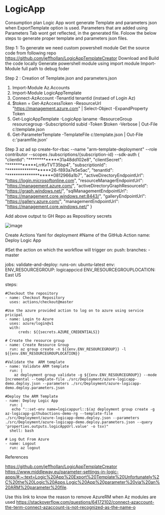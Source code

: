 # LogicApp
Consumption plan Logic App wont generate Template and parameters json when ExportTemplate option is used. Parameters that are added using Parameters Tab wont get reflected, in the generated file. Foloow the below steps to generate proper template and parameters json files. 

Step 1:
To generate we need custom powershell module
Get the source code from following repo
https://github.com/jeffhollan/LogicAppTemplateCreator
Download and Build the code locally 
Generate powershell module using import module 
Import-Module full path to debug foder

Step 2 : Creation of Template.json and parameters.json


1) Import-Module Az.Accounts
2) Import-Module LogicAppTemplate
3) Connect-AzAccount -TenantId tenantid  (instaed of Login Az)
4) $token = Get-AzAccessToken -ResourceUrl "https://management.azure.com" | Select-Object -ExpandProperty Token
5) Get-LogicAppTemplate -LogicApp laname -ResourceGroup resourcegroup -SubscriptionId subid -Token $token -Verbose | Out-File c:\template.json
6) Get-ParameterTemplate -TemplateFile c:\template.json | Out-File c:\'paramfile.json'

Step 3
az ad sp create-for-rbac --name "arm-template-deployment" --role contributor --scopes /subscriptions/{subscription-id} --sdk-auth
{
  "clientId": "*************31a48dd102e8",
  "clientSecret": "************LrrKvTVT35bp4",
  "subscriptionId": "*******************26-f893a7e5e5ac",
  "tenantId": "********************0812966a1b7",
  "activeDirectoryEndpointUrl": "https://login.microsoftonline.com",
  "resourceManagerEndpointUrl": "https://management.azure.com/",
  "activeDirectoryGraphResourceId": "https://graph.windows.net/",
  "sqlManagementEndpointUrl": "https://management.core.windows.net:8443/",
  "galleryEndpointUrl": "https://gallery.azure.com/",
  "managementEndpointUrl": "https://management.core.windows.net/"
}

Add above output to GH Repo as Repositiory secrets

![image](https://user-images.githubusercontent.com/66653353/211693725-406cbf0a-a937-4075-affb-a881cd00be17.png)

Create Actions Yaml for deployment
#Name of the GitHub Action
name: Deploy Logic App

#Set the action on which the workflow will trigger
on:
 push:
   branches:
     - master

jobs:
  validate-and-deploy:
   runs-on: ubuntu-latest
   env:
     ENV_RESOURCEGROUP: logicappcicd
     ENV_RESOURCEGROUPLOCATION: East US

   steps:

    #Checkout the repository
    - name: Checkout Repository
      uses: actions/checkout@master

    #Use the azure provided action to log on to azure using service pricipal
    - name: Login to Azure
      uses: azure/login@v1
      with:
          creds: ${{secrets.AZURE_CREDENTIALS}}
    
    # Create the resource group
    - name: Create Resource Group
      run: az group create -n ${{env.ENV_RESOURCEGROUP}} -l ${{env.ENV_RESOURCEGROUPLOCATION}}

    #Validate the  ARM template
    - name: Validate ARM template
      run: |
        az deployment group validate -g ${{env.ENV_RESOURCEGROUP}} --mode Incremental --template-file ./src/Deployment/azure-logicapp-demo.deploy.json --parameters ./src/Deployment/azure-logicapp-demo.deploy.parameters.json
    
    #Deploy the ARM Template
    - name: Deploy Logic App
      run: |
       echo "::set-env name=logicappurl::$(az deployment group create -g az-logicapp-githubactions-demo-rg --template-file ./src/Deployment/azure-logicapp-demo.deploy.json --parameters ./src/Deployment/azure-logicapp-demo.deploy.parameters.json --query 'properties.outputs.logicAppUrl.value' -o tsv)"
      shell: bash   
      
    # Log Out From Azure 
    - name: Logout
      run: az logout


References

https://github.com/jeffhollan/LogicAppTemplateCreator
https://www.middleway.eu/parameter-settings-in-logic-apps/#:~:text=Logic%20App%20Export%20Template%20Unfortunately%2C%20the%20Logic%20Apps,Logic%20App%20parameter%20via%20an%20ARM%20parameter%20file.

Use this link to know the reason to remove AzureRM when Az modules are used
https://stackoverflow.com/questions/64172102/connect-azaccount-the-term-connect-azaccount-is-not-recognized-as-the-name-o
